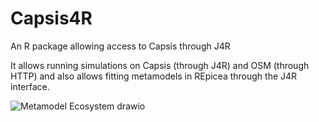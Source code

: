# Capsis4R
An R package allowing access to Capsis through J4R

It allows running simulations on Capsis (through J4R) and OSM (through HTTP) and also allows fitting metamodels in REpicea through the J4R interface.

![Metamodel Ecosystem drawio](https://user-images.githubusercontent.com/73243064/212389473-06aa9f9d-01b0-4399-818c-57b2eb40611e.png)

